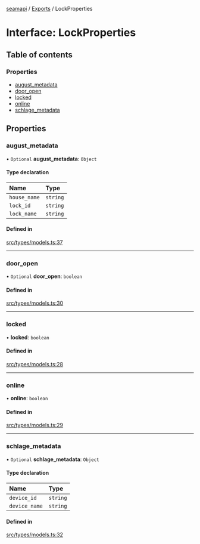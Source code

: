 [seamapi](../README.md) / [Exports](../modules.md) / LockProperties

# Interface: LockProperties

## Table of contents

### Properties

- [august\_metadata](LockProperties.md#august_metadata)
- [door\_open](LockProperties.md#door_open)
- [locked](LockProperties.md#locked)
- [online](LockProperties.md#online)
- [schlage\_metadata](LockProperties.md#schlage_metadata)

## Properties

### august\_metadata

• `Optional` **august\_metadata**: `Object`

#### Type declaration

| Name | Type |
| :------ | :------ |
| `house_name` | `string` |
| `lock_id` | `string` |
| `lock_name` | `string` |

#### Defined in

[src/types/models.ts:37](https://github.com/hello-seam/seamapi-javascript/blob/main/src/types/models.ts#L37)

___

### door\_open

• `Optional` **door\_open**: `boolean`

#### Defined in

[src/types/models.ts:30](https://github.com/hello-seam/seamapi-javascript/blob/main/src/types/models.ts#L30)

___

### locked

• **locked**: `boolean`

#### Defined in

[src/types/models.ts:28](https://github.com/hello-seam/seamapi-javascript/blob/main/src/types/models.ts#L28)

___

### online

• **online**: `boolean`

#### Defined in

[src/types/models.ts:29](https://github.com/hello-seam/seamapi-javascript/blob/main/src/types/models.ts#L29)

___

### schlage\_metadata

• `Optional` **schlage\_metadata**: `Object`

#### Type declaration

| Name | Type |
| :------ | :------ |
| `device_id` | `string` |
| `device_name` | `string` |

#### Defined in

[src/types/models.ts:32](https://github.com/hello-seam/seamapi-javascript/blob/main/src/types/models.ts#L32)
